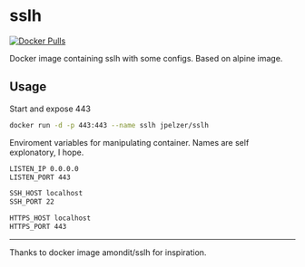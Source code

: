 sslh
========

[![Docker Pulls](https://img.shields.io/docker/pulls/pety3bi/sslh.svg)](https://hub.docker.com/r/pety3bi/sslh/)

Docker image containing sslh with some configs. Based on alpine image.

Usage
-----

Start and expose 443
```bash
docker run -d -p 443:443 --name sslh jpelzer/sslh
```

Enviroment variables for manipulating container. Names are self explonatory, I hope.
```bash
LISTEN_IP 0.0.0.0
LISTEN_PORT 443

SSH_HOST localhost
SSH_PORT 22

HTTPS_HOST localhost
HTTPS_PORT 443
```

----

Thanks to docker image amondit/sslh for inspiration.
